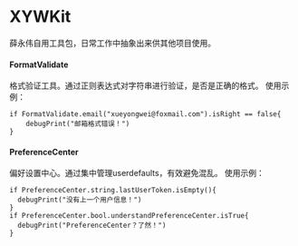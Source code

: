 # XYWKit
薛永伟自用工具包，日常工作中抽象出来供其他项目使用。

#### FormatValidate
格式验证工具。通过正则表达式对字符串进行验证，是否是正确的格式。
使用示例：
```
if FormatValidate.email("xueyongwei@foxmail.com").isRight == false{
    debugPrint("邮箱格式错误！")
}
```
#### PreferenceCenter
偏好设置中心。通过集中管理userdefaults，有效避免混乱。
使用示例：
```
if PreferenceCenter.string.lastUserToken.isEmpty(){
  debugPrint("没有上一个用户信息！")
}
if PreferenceCenter.bool.understandPreferenceCenter.isTrue{
  debugPrint("PreferenceCenter？了然！")
}
```

